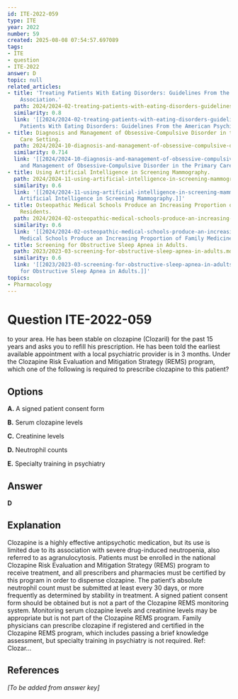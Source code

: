 ```yaml
---
id: ITE-2022-059
type: ITE
year: 2022
number: 59
created: 2025-08-08 07:54:57.697089
tags:
- ITE
- question
- ITE-2022
answer: D
topic: null
related_articles:
- title: 'Treating Patients With Eating Disorders: Guidelines From the American Psychiatric
    Association.'
  path: 2024/2024-02-treating-patients-with-eating-disorders-guidelines-from-the.md
  similarity: 0.8
  link: '[[2024/2024-02-treating-patients-with-eating-disorders-guidelines-from-the|Treating
    Patients With Eating Disorders: Guidelines From the American Psychiatric Association.]]'
- title: Diagnosis and Management of Obsessive-Compulsive Disorder in the Primary
    Care Setting.
  path: 2024/2024-10-diagnosis-and-management-of-obsessive-compulsive-disorder-in.md
  similarity: 0.714
  link: '[[2024/2024-10-diagnosis-and-management-of-obsessive-compulsive-disorder-in|Diagnosis
    and Management of Obsessive-Compulsive Disorder in the Primary Care Setting.]]'
- title: Using Artificial Intelligence in Screening Mammography.
  path: 2024/2024-11-using-artificial-intelligence-in-screening-mammography.md
  similarity: 0.6
  link: '[[2024/2024-11-using-artificial-intelligence-in-screening-mammography|Using
    Artificial Intelligence in Screening Mammography.]]'
- title: Osteopathic Medical Schools Produce an Increasing Proportion of Family Medicine
    Residents.
  path: 2024/2024-02-osteopathic-medical-schools-produce-an-increasing-proportion.md
  similarity: 0.6
  link: '[[2024/2024-02-osteopathic-medical-schools-produce-an-increasing-proportion|Osteopathic
    Medical Schools Produce an Increasing Proportion of Family Medicine Residents.]]'
- title: Screening for Obstructive Sleep Apnea in Adults.
  path: 2023/2023-03-screening-for-obstructive-sleep-apnea-in-adults.md
  similarity: 0.6
  link: '[[2023/2023-03-screening-for-obstructive-sleep-apnea-in-adults|Screening
    for Obstructive Sleep Apnea in Adults.]]'
topics:
- Pharmacology
---
```


# Question ITE-2022-059

to your area. He has been stable on clozapine (Clozaril) for the past 15 years and asks you to refill his prescription. He has been told the earliest available appointment with a local psychiatric provider is in 3 months. Under the Clozapine Risk Evaluation and Mitigation Strategy (REMS) program, which one of the following is required to prescribe clozapine to this patient?

## Options

**A.** A signed patient consent form

**B.** Serum clozapine levels

**C.** Creatinine levels

**D.** Neutrophil counts

**E.** Specialty training in psychiatry

## Answer

**D**

## Explanation

Clozapine is a highly effective antipsychotic medication, but its use is limited due to its association with
severe drug-induced neutropenia, also referred to as agranulocytosis. Patients must be enrolled in the
national Clozapine Risk Evaluation and Mitigation Strategy (REMS) program to receive treatment, and all
prescribers and pharmacies must be certified by this program in order to dispense clozapine. The patient’s
absolute neutrophil count must be submitted at least every 30 days, or more frequently as determined by
stability in treatment. A signed patient consent form should be obtained but is not a part of the Clozapine
REMS monitoring system. Monitoring serum clozapine levels and creatinine levels may be appropriate but
is not part of the Clozapine REMS program. Family physicians can prescribe clozapine if registered and
certified in the Clozapine REMS program, which includes passing a brief knowledge assessment, but
specialty training in psychiatry is not required.
Ref: Clozar...

## References

*[To be added from answer key]*
